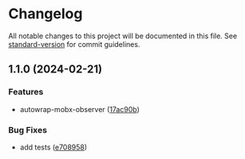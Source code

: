 # Changelog

All notable changes to this project will be documented in this file. See [standard-version](https://github.com/conventional-changelog/standard-version) for commit guidelines.

## 1.1.0 (2024-02-21)


### Features

* autowrap-mobx-observer ([17ac90b](https://github.com/rikser123/autowrap-mobx-observer/commit/17ac90be67a20c83927c5c25b0ec507d3bdcc10d))


### Bug Fixes

* add tests ([e708958](https://github.com/rikser123/autowrap-mobx-observer/commit/e7089588d2419d065f26a8e622fbd22d01ee398f))

